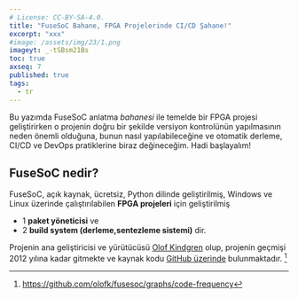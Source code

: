 ```yaml
---
# License: CC-BY-SA-4.0.
title: "FuseSoC Bahane, FPGA Projelerinde CI/CD Şahane!"
excerpt: "xxx"
#image: /assets/img/23/1.png
imageyt: _-tSBsm21Bs
toc: true
axseq: 7
published: true
tags:
  - tr
---
```


Bu yazımda FuseSoC anlatma *bahanesi* ile temelde bir FPGA projesi geliştirirken
o projenin doğru bir şekilde versiyon kontrolünün yapılmasının neden önemli
olduğuna, bunun nasıl yapılabileceğine ve otomatik derleme, CI/CD ve DevOps
pratiklerine biraz değineceğim. Hadi başlayalım!

## FuseSoC nedir?

FuseSoC, açık kaynak, ücretsiz, Python dilinde geliştirilmiş, Windows ve Linux
üzerinde çalıştırılabilen **FPGA projeleri** için geliştirilmiş

- 1️ **paket yöneticisi** ve
- 2️ **build system (derleme,sentezleme sistemi)** dir.

Projenin ana geliştiricisi ve yürütücüsü [Olof
Kindgren](https://www.linkedin.com/in/olofkindgren) olup, projenin geçmişi 2012
yılına kadar gitmekte ve kaynak kodu [GitHub
üzerinde](https://github.com/olofk/fusesoc) bulunmaktadır. [^1f]

[^1f]: <https://github.com/olofk/fusesoc/graphs/code-frequency>
